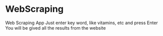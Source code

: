 # WebScraping
Web Scraping App
Just enter key word, like vitamins, etc and press Enter
You will be gived all the results from the website
